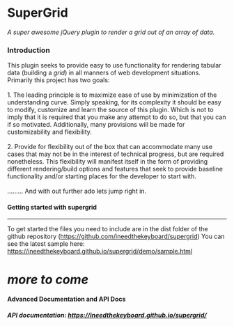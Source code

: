# **SuperGrid**
_A super awesome jQuery plugin to render a grid out of an array of data._

### Introduction
<p>
This plugin seeks to provide easy to use functionality for rendering
tabular data (building a <i>grid</i>) in all manners of web development situations. Primarily this
project has two goals:
<br><br>
1. The leading principle is to maximize ease of use by minimization of the understanding curve.
Simply speaking, for its complexity it should be easy to modify, customize and learn the source of this plugin.
Which is not to imply that it is required that you make any attempt to do so, but that you can if so motivated.
Additionally, many provisions will be made for customizability and flexibility.
<br><br>
2. Provide for flexibility out of the box that can accommodate many use cases that may not be in the
interest of technical progress, but are required nonetheless. This flexibility will manifest itself
in the form of providing different rendering/build options and features that seek to provide baseline functionality
and/or starting places for the developer to start with.
<br><br>
......... And with out further ado lets jump right in.
</p>

#### Getting started with supergrid
*****
To get started the files you need to include are in the dist folder of the github repository (https://github.com/ineedthekeyboard/supergrid)
You can see the latest sample here: https://ineedthekeyboard.github.io/supergrid/demo/sample.html

# _more to come_

#### Advanced Documentation and API Docs
##### API documentation: https://ineedthekeyboard.github.io/supergrid/
